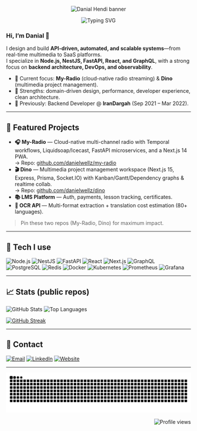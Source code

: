 <!-- Hero banner (optional) -->
<p align="center">
  <img src="https://capsule-render.vercel.app/api?type=wave&height=200&text=Danial%20Hendi&fontSize=48&fontAlign=50&fontColor=000000&color=0:0ea5e9,100:22c55e&stroke=000000&strokeWidth=1" alt="Danial Hendi banner" />
</p>

<!-- Typing headline (optional) -->
<p align="center">
  <img src="https://readme-typing-svg.demolab.com?font=Inter&size=24&duration=3000&pause=800&center=true&vCenter=true&width=800&lines=Full+Stack+Developer+%7C+Backend+Engineer+%7C+API+%26+Automation+Specialist;Node.js+%7C+NestJS+%7C+FastAPI+%7C+React+%7C+GraphQL;Cloud-native%2C+automation-driven%2C+real-time+systems" alt="Typing SVG" />
</p>


### Hi, I’m Danial 👋
I design and build **API-driven, automated, and scalable systems**—from real-time multimedia to SaaS platforms.  
I specialize in **Node.js, NestJS, FastAPI, React, and GraphQL**, with a strong focus on **backend architecture, DevOps, and observability**.

- 🔭 Current focus: **My-Radio** (cloud-native radio streaming) & **Dino** (multimedia project management).
- 🧱 Strengths: domain-driven design, performance, developer experience, clean architecture.
- 🧩 Previously: Backend Developer @ **IranDargah** (Sep 2021 – Mar 2022).

---

## 🔗 Featured Projects
- **🎧 My-Radio** — Cloud-native multi-channel radio with Temporal workflows, Liquidsoap/Icecast, FastAPI microservices, and a Next.js 14 PWA.  
  → Repo: [github.com/danielwellz/my-radio](https://github.com/danielwellz/my-radio)
- **🎬 Dino** — Multimedia project management workspace (Next.js 15, Express, Prisma, Socket.IO) with Kanban/Gantt/Dependency graphs & realtime collab.  
  → Repo: [github.com/danielwellz/dino](https://github.com/danielwellz/dino)
- **📚 LMS Platform** — Auth, payments, lesson tracking, certificates.
- **🧠 OCR API** — Multi-format extraction + translation cost estimation (80+ languages).

> Pin these two repos (My-Radio, Dino) for maximum impact.

---

## 🧰 Tech I use
<p>
  <img alt="Node.js" src="https://img.shields.io/badge/Node.js-339933?logo=nodedotjs&logoColor=white"/> 
  <img alt="NestJS" src="https://img.shields.io/badge/NestJS-E0234E?logo=nestjs&logoColor=white"/>
  <img alt="FastAPI" src="https://img.shields.io/badge/FastAPI-009688?logo=fastapi&logoColor=white"/>
  <img alt="React" src="https://img.shields.io/badge/React-20232a?logo=react&logoColor=61DAFB"/>
  <img alt="Next.js" src="https://img.shields.io/badge/Next.js-000000?logo=nextdotjs&logoColor=white"/>
  <img alt="GraphQL" src="https://img.shields.io/badge/GraphQL-E10098?logo=graphql&logoColor=white"/>
  <img alt="PostgreSQL" src="https://img.shields.io/badge/PostgreSQL-4169e1?logo=postgresql&logoColor=white"/>
  <img alt="Redis" src="https://img.shields.io/badge/Redis-DC382D?logo=redis&logoColor=white"/>
  <img alt="Docker" src="https://img.shields.io/badge/Docker-2496ED?logo=docker&logoColor=white"/>
  <img alt="Kubernetes" src="https://img.shields.io/badge/Kubernetes-326CE5?logo=kubernetes&logoColor=white"/>
  <img alt="Prometheus" src="https://img.shields.io/badge/Prometheus-E6522C?logo=prometheus&logoColor=white"/>
  <img alt="Grafana" src="https://img.shields.io/badge/Grafana-F46800?logo=grafana&logoColor=white"/>
</p>

---

## 📈 Stats (public repos)
<p>
  <img height="160" src="https://github-readme-stats.vercel.app/api?username=danielwellz&show_icons=true&theme=tokyonight&hide_border=true" alt="GitHub Stats"/>
  <img height="160" src="https://github-readme-stats.vercel.app/api/top-langs/?username=danielwellz&layout=compact&theme=tokyonight&hide_border=true" alt="Top Languages"/>
</p>
<p>
  <a href="https://git.io/streak-stats">
    <img height="160" src="https://streak-stats.demolab.com?user=danielwellz&theme=tokyonight&hide_border=true" alt="GitHub Streak"/>
  </a>
</p>

---

## 📨 Contact
<a href="mailto:danial.hendi@gmail.com"><img alt="Email" src="https://img.shields.io/badge/Email-danial.hendi%40gmail.com-0ea5e9?logo=gmail&logoColor=white"/></a>
<a href="
https://www.linkedin.com/in/danial-hendi
"><img alt="LinkedIn" src="https://img.shields.io/badge/LinkedIn-0A66C2?logo=linkedin&logoColor=white"/></a>
<a href="https://danialhendi.com"><img alt="Website" src="https://img.shields.io/badge/Website-1f2937?logo=About.me&logoColor=white"/></a>

---

<p align="center">
  <img src="./dist/snake.svg" alt="Snake animation" />
</p>


<!-- Optional fun: profile views counter -->
<img align="right" src="https://komarev.com/ghpvc/?username=danielwellz&abbreviated=true&style=flat&color=0e75b6" alt="Profile views"/>
